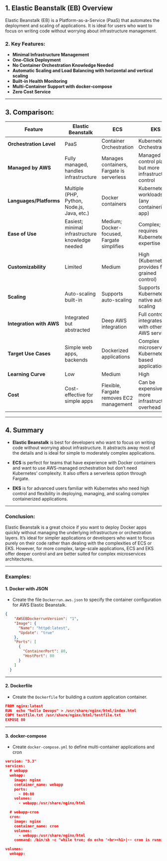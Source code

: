 
## 1. **Elastic Beanstalk (EB) Overview**

Elastic Beanstalk (EB) is a Platform-as-a-Service (PaaS) that automates the deployment and scaling of applications. It is ideal for users who want to focus on writing code without worrying about infrastructure management.

### 2. Key Features:

- **Minimal Infrastructure Management**
- **One-Click Deployment**
- **No Container Orchestration Knowledge Needed**
- **Automatic Scaling and Load Balancing with horizontal and vertical scaling**
- **Built-in Health Monitoring**
- **Multi-Container Support with docker-compose**
- **Zero Cost Service**

---

## 3. **Comparison:**

| Feature                  | **Elastic Beanstalk**                    | **ECS**                              | **EKS**                               |
|--------------------------|------------------------------------------|--------------------------------------|---------------------------------------|
| **Orchestration Level**   | PaaS                                     | Container Orchestration              | Kubernetes Orchestration              |
| **Managed by AWS**        | Fully managed, handles infrastructure    | Manages containers, Fargate is serverless | Managed control plane, but more infrastructure control |
| **Languages/Platforms**   | Multiple (PHP, Python, Node.js, Java, etc.) | Docker containers                    | Kubernetes workloads (any containerized app) |
| **Ease of Use**           | Easiest; minimal infrastructure knowledge needed | Medium; Docker-focused, Fargate simplifies | Complex; requires Kubernetes expertise |
| **Customizability**       | Limited                                  | Medium                               | High (Kubernetes provides fine-grained control) |
| **Scaling**               | Auto-scaling built-in                    | Supports auto-scaling                | Supports Kubernetes-native auto-scaling |
| **Integration with AWS**  | Integrated but abstracted                | Deep AWS integration                 | Full control, integrates with other AWS services |
| **Target Use Cases**      | Simple web apps, backends                | Dockerized applications              | Complex microservices, Kubernetes-based applications |
| **Learning Curve**        | Low                                      | Medium                               | High                                  |
| **Cost**                  | Cost-effective for simple apps           | Flexible, Fargate removes EC2 management | Can be expensive, more infrastructure overhead |

---

##  4. **Summary**

- **Elastic Beanstalk** is best for developers who want to focus on writing code without worrying about infrastructure. It abstracts away most of the details and is ideal for simple to moderately complex applications.
  
- **ECS** is perfect for teams that have experience with Docker containers and want to use AWS-managed orchestration but don’t need Kubernetes’ complexity. It also offers a serverless option through Fargate.

- **EKS** is for advanced users familiar with Kubernetes who need high control and flexibility in deploying, managing, and scaling complex containerized applications.

---

### Conclusion:
Elastic Beanstalk is a great choice if you want to deploy Docker apps quickly without managing the underlying infrastructure or orchestration layers. It’s ideal for simpler applications or developers who want to focus purely on their code rather than dealing with the complexities of ECS or EKS. However, for more complex, large-scale applications, ECS and EKS offer deeper control and are better suited for complex microservices architectures.

---

### Examples:

#### 1. Docker with JSON
- Create the file `Dockerrun.aws.json` to specify the container configuration for AWS Elastic Beanstalk.


```json
{
    "AWSEBDockerrunVersion": "1",
    "Image": {
      "Name": "httpd:latest",
      "Update": "true"
    },
    "Ports": [
      {
        "ContainerPort": 80,
        "HostPort": 80
      }
    ]
  }
  ```
---

#### 2. Dockerfile
- Create the `Dockerfile` for building a custom application container.

```json
FROM nginx:latest
RUN  echo "hello Devops" > /usr/share/nginx/html/index.html
COPY testfile.txt /usr/share/nginx/html/testfile.txt
EXPOSE 80

```
---

#### 3. docker-compose
- Create `docker-compose.yml` to define multi-container applications and cron
```json
version: "3.3"
services:
  # webapp
  webapp:
    image: nginx
    container_name: webapp
    ports:
      - 80:80
    volumes: 
      - webapp:/usr/share/nginx/html

  # webapp-cron
  cron:
    image: nginx
    container_name: cron
    volumes: 
      - webapp:/usr/share/nginx/html
    command: /bin/sh -c "while true; do echo '<br><h1>|-- cron is running --|</h1>' >> /usr/share/nginx/html/index.html ; sleep 60; done"

volumes:
  webapp:

```